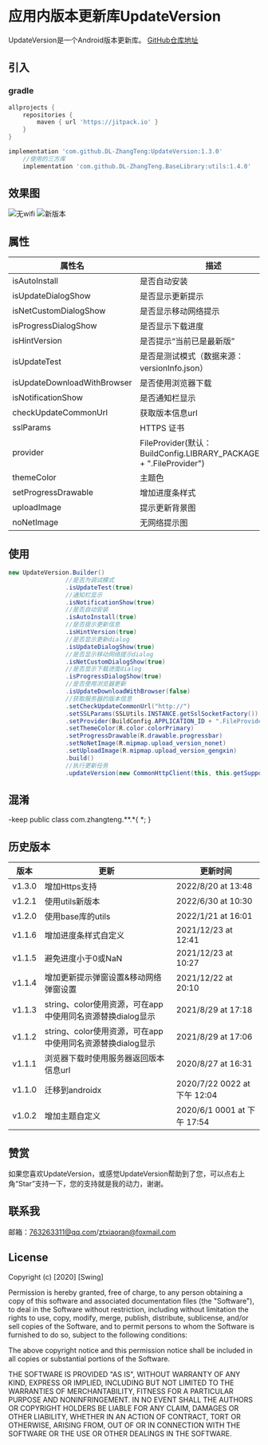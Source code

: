 # 应用内版本更新库UpdateVersion
UpdateVersion是一个Android版本更新库。
[GitHub仓库地址](https://github.com/DL-ZhangTeng/UpdateVersion)
## 引入
### gradle
```groovy
allprojects {
    repositories {
        maven { url 'https://jitpack.io' }
    }
}

implementation 'com.github.DL-ZhangTeng:UpdateVersion:1.3.0'
    //使用的三方库
    implementation 'com.github.DL-ZhangTeng.BaseLibrary:utils:1.4.0'
```
## 效果图
![无wifi](https://img-blog.csdnimg.cn/20200807172122393.png?x-oss-process=image/watermark,type_ZmFuZ3poZW5naGVpdGk,shadow_10,text_aHR0cHM6Ly9ibG9nLmNzZG4ubmV0L2R1b2x1bzk=,size_16,color_FFFFFF,t_70)
![新版本](https://img-blog.csdnimg.cn/20200807172122399.png?x-oss-process=image/watermark,type_ZmFuZ3poZW5naGVpdGk,shadow_10,text_aHR0cHM6Ly9ibG9nLmNzZG4ubmV0L2R1b2x1bzk=,size_16,color_FFFFFF,t_70)

## 属性
属性名| 描述
--- | -----
isAutoInstall| 是否自动安装
isUpdateDialogShow| 是否显示更新提示
isNetCustomDialogShow| 是否显示移动网络提示
isProgressDialogShow| 是否显示下载进度
isHintVersion| 是否提示“当前已是最新版”
isUpdateTest| 是否是测试模式（数据来源：versionInfo.json）
isUpdateDownloadWithBrowser| 是否使用浏览器下载
isNotificationShow| 是否通知栏显示
checkUpdateCommonUrl| 获取版本信息url
sslParams| HTTPS 证书
provider| FileProvider(默认：BuildConfig.LIBRARY_PACKAGE_NAME + ".FileProvider")
themeColor| 主题色
setProgressDrawable| 增加进度条样式
uploadImage| 提示更新背景图
noNetImage| 无网络提示图
## 使用
```java
new UpdateVersion.Builder()
                //是否为调试模式
                .isUpdateTest(true)
                //通知栏显示
                .isNotificationShow(true)
                //是否自动安装
                .isAutoInstall(true)
                //是否提示更新信息
                .isHintVersion(true)
                //是否显示更新dialog
                .isUpdateDialogShow(true)
                //是否显示移动网络提示dialog
                .isNetCustomDialogShow(true)
                //是否显示下载进度dialog
                .isProgressDialogShow(true)
                //是否使用浏览器更新
                .isUpdateDownloadWithBrowser(false)
                //获取服务器的版本信息
                .setCheckUpdateCommonUrl("http://")
                .setSSLParams(SSLUtils.INSTANCE.getSslSocketFactory())
                .setProvider(BuildConfig.APPLICATION_ID + ".FileProvider")
                .setThemeColor(R.color.colorPrimary)
                .setProgressDrawable(R.drawable.progressbar)
                .setNoNetImage(R.mipmap.upload_version_nonet)
                .setUploadImage(R.mipmap.upload_version_gengxin)
                .build()
                //执行更新任务
                .updateVersion(new CommonHttpClient(this, this.getSupportFragmentManager()));
```

## 混淆
-keep public class com.zhangteng.**.*{ *; }
## 历史版本
版本| 更新| 更新时间
-------- | ----- | -----
v1.3.0| 增加Https支持|2022/8/20 at 13:48
v1.2.1| 使用utils新版本|2022/6/30 at 10:30
v1.2.0| 使用base库的utils|2022/1/21 at 16:01
v1.1.6| 增加进度条样式自定义|2021/12/23 at 12:41
v1.1.5| 避免进度小于0或NaN|2021/12/23 at 10:27
v1.1.4| 增加更新提示弹窗设置&移动网络弹窗设置|2021/12/22 at 20:10
v1.1.3| string、color使用资源，可在app中使用同名资源替换dialog显示|2021/8/29 at 17:18
v1.1.2| string、color使用资源，可在app中使用同名资源替换dialog显示|2021/8/29 at 17:06
v1.1.1| 浏览器下载时使用服务器返回版本信息url|2020/8/27 at 16:31
v1.1.0| 迁移到androidx|2020/7/22 0022 at 下午 12:04
v1.0.2| 增加主题自定义| 2020/6/1 0001 at 下午 17:54

## 赞赏
如果您喜欢UpdateVersion，或感觉UpdateVersion帮助到了您，可以点右上角“Star”支持一下，您的支持就是我的动力，谢谢。

## 联系我
邮箱：763263311@qq.com/ztxiaoran@foxmail.com

## License
Copyright (c) [2020] [Swing]

Permission is hereby granted, free of charge, to any person obtaining a copy
of this software and associated documentation files (the "Software"), to deal
in the Software without restriction, including without limitation the rights
to use, copy, modify, merge, publish, distribute, sublicense, and/or sell
copies of the Software, and to permit persons to whom the Software is
furnished to do so, subject to the following conditions:

The above copyright notice and this permission notice shall be included in all
copies or substantial portions of the Software.

THE SOFTWARE IS PROVIDED "AS IS", WITHOUT WARRANTY OF ANY KIND, EXPRESS OR
IMPLIED, INCLUDING BUT NOT LIMITED TO THE WARRANTIES OF MERCHANTABILITY,
FITNESS FOR A PARTICULAR PURPOSE AND NONINFRINGEMENT. IN NO EVENT SHALL THE
AUTHORS OR COPYRIGHT HOLDERS BE LIABLE FOR ANY CLAIM, DAMAGES OR OTHER
LIABILITY, WHETHER IN AN ACTION OF CONTRACT, TORT OR OTHERWISE, ARISING FROM,
OUT OF OR IN CONNECTION WITH THE SOFTWARE OR THE USE OR OTHER DEALINGS IN THE
SOFTWARE.
